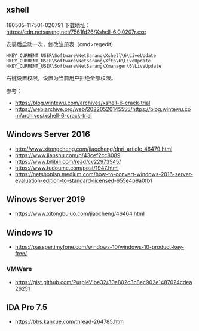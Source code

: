 ## xshell

180505-117501-020791
下载地址：
https://cdn.netsarang.net/7561fd26/Xshell-6.0.0207r.exe

安装后启动一次，修改注册表（cmd>regedit)
```
HKEY_CURRENT_USER\Software\NetSarang\Xshell\6\LiveUpdate
HKEY_CURRENT_USER\Software\NetSarang\Xftp\6\LiveUpdate
HKEY_CURRENT_USER\Software\NetSarang\Xmanager\6\LiveUpdate
```
右键设置权限，设置为当前用户拒绝全部权限。

参考：
- https://blog.wintewu.com/archives/xshell-6-crack-trial
- https://web.archive.org/web/20220520145555/https://blog.wintewu.com/archives/xshell-6-crack-trial


## Windows Server 2016
- http://www.xitongcheng.com/jiaocheng/dnrj_article_46479.html
- https://www.jianshu.com/p/43cef2cc8089
- https://www.bilibili.com/read/cv22973545/
- https://www.tudoumc.com/post/1947.html
- https://netshopisp.medium.com/how-to-convert-windows-2016-server-evaluation-edition-to-standard-licensed-655e4b9a0fb1


## Winows Server 2019
- https://www.xitongbuluo.com/jiaocheng/46464.html


## Windows 10 
- https://passper.imyfone.com/windows-10/windows-10-product-key-free/

### VMWare
- https://gist.github.com/PurpleVibe32/30a802c3c8ec902e1487024cdea26251


## IDA Pro 7.5
- https://bbs.kanxue.com/thread-264785.htm

